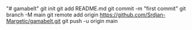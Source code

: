 "# gamabelt"  git init git add README.md git commit -m "first commit" git branch -M main git remote add origin https://github.com/Srdjan-Margetic/gamabelt.git git push -u origin main
